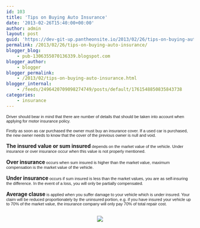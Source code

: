 ```yaml
---
id: 103
title: 'Tips on Buying Auto Insurance'
date: '2013-02-26T15:40:00+00:00'
author: admin
layout: post
guid: 'https://dev-git-up.pantheonsite.io/2013/02/26/tips-on-buying-auto-insurance/'
permalink: /2013/02/26/tips-on-buying-auto-insurance/
blogger_blog:
    - pub-1306355070136339.blogspot.com
blogger_author:
    - blogger
blogger_permalink:
    - /2013/02/tips-on-buying-auto-insurance.html
blogger_internal:
    - /feeds/2496420709098274749/posts/default/1761548850835843738
categories:
    - insurance
---
```


<div dir="ltr" style="text-align: left;"><span style="background-color: white; font-family: Verdana, Arial; font-size: 11px; text-align: justify;">Driver should bear in mind that there are number of details that should be taken into account when applying for motor insurance policy.</span>  
  
<span style="background-color: white; font-family: Verdana, Arial; font-size: 11px; text-align: justify;">Firstly as soon as car purchased the owner must buy an insurance cover. If a used car is purchased, the new owner needs to know that the cover of the previous owner is null and void.</span>  
  
**The insured value or sum insured**<span style="background-color: white; font-family: Verdana, Arial; font-size: 11px; text-align: justify;"> depends on the market value of the vehicle. Under insurance or over insurance occur when this value is not properly mentioned.</span>  
  
**Over insurance**<span style="background-color: white; font-family: Verdana, Arial; font-size: 11px; text-align: justify;"> occurs when sum insured is higher than the market value, maximum compensation is the market value of the vehicle.</span>  
  
**Under insurance**<span style="background-color: white; font-family: Verdana, Arial; font-size: 11px; text-align: justify;"> occurs if sum insured is less than the market values, you are as self-insuring the difference. In the event of a loss, you will only be partially compensated.</span>  
  
**Average clause**<span style="background-color: white; font-family: Verdana, Arial; font-size: 11px; text-align: justify;"> is applied when you suffer damage to your vehicle which is under insured. Your claim will be reduced proportionately by the uninsured portion, e.g. if you have insured your vehicle up to 70% of the market value, the insurance company will only pay 70% of total repair cost.</span>  
<span style="background-color: white; font-family: Verdana, Arial; font-size: 11px; text-align: justify;">  
</span><div style="clear: both; text-align: center;">[![](http://images2.fanpop.com/image/photos/13800000/farrari-sports-cars-13821367-1280-960.jpg)](http://images2.fanpop.com/image/photos/13800000/farrari-sports-cars-13821367-1280-960.jpg)</div><span style="background-color: white; font-family: Verdana, Arial; font-size: 11px; text-align: justify;">  
</span>

</div>